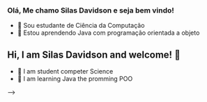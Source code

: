 ### Olá, Me chamo Silas Davidson e seja bem vindo! 



- 🔭 Sou estudante de Ciência da Computação
- 🌱 Estou aprendendo Java com programação orientada a objeto



## Hi, I am Silas Davidson and welcome!  👋

- 🔭 I am student competer Science
- 🌱 I am learning Java the promming POO
  
--><div>
